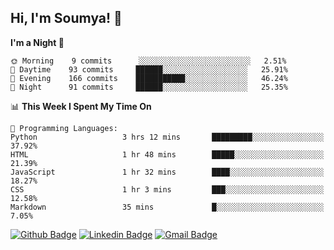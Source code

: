 ## Hi, I'm Soumya! 👋

<!--START_SECTION:waka-->
**I'm a Night 🦉** 

```text
🌞 Morning    9 commits      ░░░░░░░░░░░░░░░░░░░░░░░░░   2.51% 
🌆 Daytime    93 commits     ██████░░░░░░░░░░░░░░░░░░░   25.91% 
🌃 Evening    166 commits    ███████████░░░░░░░░░░░░░░   46.24% 
🌙 Night      91 commits     ██████░░░░░░░░░░░░░░░░░░░   25.35%

```


📊 **This Week I Spent My Time On** 

```text
💬 Programming Languages: 
Python                   3 hrs 12 mins       █████████░░░░░░░░░░░░░░░░   37.92% 
HTML                     1 hr 48 mins        █████░░░░░░░░░░░░░░░░░░░░   21.39% 
JavaScript               1 hr 32 mins        ████░░░░░░░░░░░░░░░░░░░░░   18.27% 
CSS                      1 hr 3 mins         ███░░░░░░░░░░░░░░░░░░░░░░   12.58% 
Markdown                 35 mins             █░░░░░░░░░░░░░░░░░░░░░░░░   7.05%

```


<!--END_SECTION:waka-->

[![Github Badge](https://img.shields.io/badge/-rubyruins-grey?style=for-the-badge&logo=github&logoColor=white&link=https://github.com/rubyruins/)](https://www.github.com/rubyruins/) 
[![Linkedin Badge](https://img.shields.io/badge/-Soumya%20Parekh-0072b1?style=for-the-badge&logo=Linkedin&logoColor=white&link=https://www.linkedin.com/in/Soumya-Parekh/)](https://www.linkedin.com/in/Soumya-Parekh/) 
[![Gmail Badge](https://img.shields.io/badge/-soumya.parekh@somaiya.edu-c14438?style=for-the-badge&logo=Gmail&logoColor=white&link=mailto:soumya.parekh@somaiya.edu)](mailto:soumya.parekh@somaiya.edu) 
